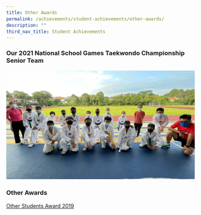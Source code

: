 ```yaml
---
title: Other Awards
permalink: /achievements/student-achievements/other-awards/
description: ""
third_nav_title: Student Achievements
---
```

### Our 2021 National School Games Taekwondo Championship Senior Team

![](/images/TK-1.jpeg)












### **Other Awards**
[Other Students Award 2019](/files/2019%20awards.pdf)